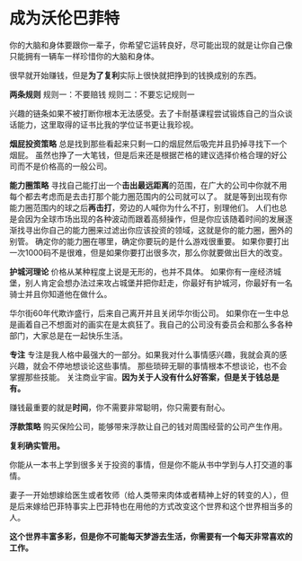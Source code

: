 # 成为沃伦巴菲特


你的大脑和身体要跟你一辈子，你希望它运转良好，尽可能出现的就是让你自己像只能拥有一辆车一样珍惜你的大脑和身体。

很早就开始赚钱，但是**为了复利**实际上很快就把挣到的钱换成别的东西。


**两条规则**
规则一：不要赔钱
规则二：不要忘记规则一


兴趣的链条如果不被打断你根本无法感受。去了卡耐基课程尝试锻炼自己的当众谈话能力，这里取得的证书比我的学位证书更让我珍视。

**烟屁投资策略**
总是找到那些看起来只剩一口的烟屁然后吸完并且扔掉寻找下一个烟屁。
虽然也挣了一大笔钱，但是后来还是根据芒格的建议选择价格合理的好公司而不是价格高的一般公司。

**能力圈策略**
寻找自己能打出一个**击出最远距离**的范围，在广大的公司中你就不用每个都去考虑而是去击打那个能力圈范围内的公司就可以了。
就是等到出现有你能力圈范围内的球之后**再击打**，旁边的人喊你为什么不打，别理他们。
人们也总是会因为全球市场出现的各种波动而跟着高频操作，但是你应该随着时间的发展逐渐找寻出你自己的能力圈来过滤出你应该投资的领域，这就是你的能力圈，圈外的别管。
确定你的能力圈在哪里，确定你要玩的是什么游戏很重要。
如果你要打出一次1000码不是很难，但是如果你要打出很多次，那么你就要做出巨大的改变。 




**护城河理论**
价格从某种程度上说是无形的，也并不具体。
如果你有一座经济城堡，别人肯定会想办法过来攻占城堡并把你赶走，你最好有护城河，你最好有一名骑士并且你知道他在做什么。

华尔街60年代欺诈盛行，后来自己离开并且关闭华尔街公司。
如果你在一生中总是画着自己不想面对的画实在是太疯狂了。我自己的公司没有委员会和那么多各种部门，大家总是在一起快乐生活。

**专注**
专注是我人格中最强大的一部分。如果我对什么事情感兴趣，我就会真的感兴趣，就会不停地想谈论这些事情。
那些琐碎无聊的事情根本不想谈论，也不会掌握那些技能。
关注商业宇宙。**因为关于人没有什么好答案，但是关于钱总是有。**


赚钱最重要的就是**时间**，你不需要非常聪明，你只需要有耐心。


**浮款策略**
购买保险公司，能够带来浮款让自己的钱对周围经营的公司产生作用。

**复利确实管用。**

你能从一本书上学到很多关于投资的事情，但是你不能从书中学到与人打交道的事情。

妻子一开始想嫁给医生或者牧师（给人类带来肉体或者精神上好的转变的人），但是后来嫁给巴菲特事实上巴菲特也在用他的方式改变这个世界和这个世界相当多的人。

**这个世界丰富多彩，但是你不可能每天梦游去生活，你需要有一个每天非常喜欢的工作。**































































































































